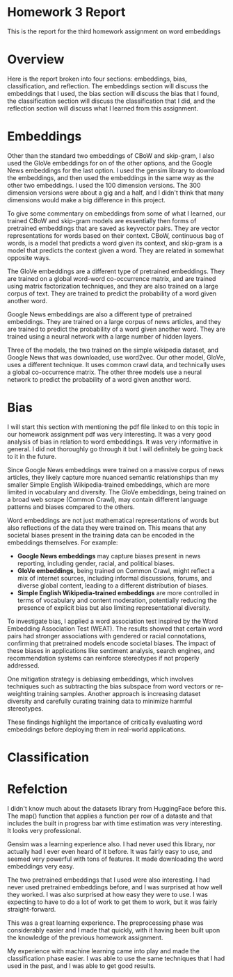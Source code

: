 <!-- report for the third homework assignment -->
# Homework 3 Report

This is the report for the third homework assignment on word embeddings

# Overview

Here is the report broken into four sections: embeddings, bias, classification, and reflection.  The embeddings section will discuss the embeddings that I used, the bias section will discuss the bias that I found, the classification section will discuss the classification that I did, and the reflection section will discuss what I learned from this assignment.

# Embeddings

Other than the standard two embeddings of CBoW and skip-gram, I also used the GloVe embeddings for on of the other options, and the Google News embeddings for the last option.  I used the gensim library to download the embeddings, and then used the embeddings in the same way as the other two embeddings.  I used the 100 dimension versions.  The 300 dimension versions were about a gig and a half, and I didn't think that many dimensions would make a big difference in this project.

To give some commentary on embeddings from some of what I learned, our trained CBoW and skip-gram models are essentially then forms of pretrained embeddings that are saved as keyvector pairs.  They are vector representations for words based on their context.  CBoW, continuous bag of words, is a model that predicts a word given its context, and skip-gram is a model that predicts the context given a word.  They are related in somewhat opposite ways.

The GloVe embeddings are a different type of pretrained embeddings.  They are trained on a global word-word co-occurrence matrix, and are trained using matrix factorization techniques, and they are also trained on a large corpus of text.  They are trained to predict the probability of a word given another word.

Google News embeddings are also a different type of pretrained embeddings.  They are trained on a large corpus of news articles, and they are trained to predict the probability of a word given another word.  They are trained using a neural network with a large number of hidden layers.

Three of the models, the two trained on the simple wikipedia dataset, and Google News that was downloaded, use word2vec.  Our other model, GloVe, uses a different technique.  It uses common crawl data, and technically uses a global co-occurrence matrix.  The other three models use a neural network to predict the probability of a word given another word.

# Bias

I will start this section with mentioning the pdf file linked to on this topic in our homework assignment pdf was very interesting.  It was a very good analysis of bias in relation to word embeddings.  It was very informative in general.  I did not thoroughly go through it but I will definitely be going back to it in the future.

Since Google News embeddings were trained on a massive corpus of news articles, they likely capture more nuanced semantic relationships than my smaller Simple English Wikipedia-trained embeddings, which are more limited in vocabulary and diversity. The GloVe embeddings, being trained on a broad web scrape (Common Crawl), may contain different language patterns and biases compared to the others.

Word embeddings are not just mathematical representations of words but also reflections of the data they were trained on. This means that any societal biases present in the training data can be encoded in the embeddings themselves. For example:
- **Google News embeddings** may capture biases present in news reporting, including gender, racial, and political biases.
- **GloVe embeddings**, being trained on Common Crawl, might reflect a mix of internet sources, including informal discussions, forums, and diverse global content, leading to a different distribution of biases.
- **Simple English Wikipedia-trained embeddings** are more controlled in terms of vocabulary and content moderation, potentially reducing the presence of explicit bias but also limiting representational diversity.

To investigate bias, I applied a word association test inspired by the Word Embedding Association Test (WEAT). The results showed that certain word pairs had stronger associations with gendered or racial connotations, confirming that pretrained models encode societal biases. The impact of these biases in applications like sentiment analysis, search engines, and recommendation systems can reinforce stereotypes if not properly addressed.

One mitigation strategy is debiasing embeddings, which involves techniques such as subtracting the bias subspace from word vectors or re-weighting training samples. Another approach is increasing dataset diversity and carefully curating training data to minimize harmful stereotypes.

These findings highlight the importance of critically evaluating word embeddings before deploying them in real-world applications.

# Classification



# Refelction

I didn't know much about the datasets library from HuggingFace before this.  The map() function that applies a function per row of a dataste and that includes the built in progress bar with time estimation was very interesting.  It looks very professional.  

Gensim was a learning experience also.  I had never used this library, nor actually had I ever even heard of it before.  It was fairly easy to use, and seemed very powerful with tons of features.  It made downloading the word embeddings very easy.

The two pretrained embeddings that I used were also interesting.  I had never used pretrained embeddings before, and I was surprised at how well they worked.  I was also surprised at how easy they were to use.  I was expecting to have to do a lot of work to get them to work, but it was fairly straight-forward.

This was a great learning experience.  The preprocessing phase was considerably easier and I made that quickly, with it having been built upon the knowledge of the previous homework assignment.

My experience with machine learning came into play and made the classification phase easier.  I was able to use the same techniques that I had used in the past, and I was able to get good results.